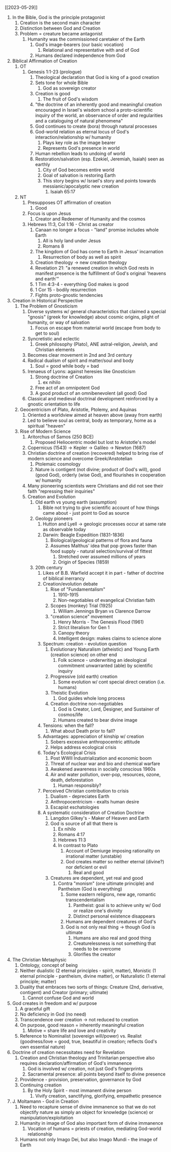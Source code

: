 [[2023-05-29]]

1. In the Bible, God is the principle protagonist 
	1. Creation is the second main character
	2. Distinction between God and Creation
	3. Problem = creature became antagonist
		1. Humanity was the commissioned caretaker of the Earth
			1. God's image-bearers (our basic vocation)
				1. Relational and representative with and of God
			2. Humans declared independence from God
2. Biblical Affirmation of Creation
	1. OT
		1. Genesis 1:1-23 (prologue)
			1. Theological declaration that God is king of a good creation
			2. Sets tone for whole Bible
				1. God as sovereign creator
			3. Creation is good
				1. The fruit of God's wisdom
			4. "the doctrine of an inherently good and meaningful creation encouraged in Israel's wisdom school a proto-scientific inquiry of the world, an observance of order and regularities and a cataloguing of natural phenomena"
			5. God continues to create (bora) through natural processes
			6. God-world relation as eternal locus of God's interaction/relationship w/ humanity
				1. Plays key role as the image bearer
				2. Represents God's presence in world
			7. Human rebellion leads to undoing of world
			8. Restoration/salvation (esp. Ezekiel, Jeremiah, Isaiah) seen as earthly
				1. City of God becomes entire world
				2. Goal of salvation is restoring Earth
				3. This story begins w/ Israel's story and points towards messianic/apocalyptic new creation
					1. Isaiah 65:17
	2. NT
		1. Presupposes OT affirmation of creation
			1. Good
		2. Focus is upon Jesus
			1. Creator and Redeemer of Humanity and the cosmos
		3. Hebrews 11:3, Col 1:16 - Christ as creator
			1. Canaan no longer a focus - "land" promise includes whole Earth
				1. All is holy land under Jesus
				2. Romans 8
			2. The kingdom of God has come to Earth in Jesus' incarnation
				1. Resurrection of body as well as spirit
			3. Creation theology -> new creation theology
			4. Revelation 21: "a renewed creation in which God rests in manifest presence is the fulfillment of God's original 'heavens and earth'"
			5. 1 Tim 4:3-4 - everything God makes is good
			6. 1 Cor 15 - bodily resurrection
			7. Fights proto-gnostic tendencies
3. Creation in Historical Perspective
	1. The Problem of Gnosticism
		1. Diverse systems w/ general characteristics that claimed a special "gnosis" (greek for knowledge) about cosmic origins, plight of humanity, or way of salvation
			1. Focus on escape from material world (escape from body to get to soul)
		2. Syncretistic and eclectic
			1. Greek philosophy (Plato), ANE astral-religion, Jewish, and Christian elements
		3. Becomes clear movement in 2nd and 3rd century 
		4. Radical dualism of spirit and matter/soul and body
			1. Soul = good while body = bad
		5. Irenaeus of Lyons: against heresies like Gnosticism
			1. Strong doctrine of Creation
				1. ex nihilo
			2. Free act of an omnipotent God
			3. A good product of an omnibenevolent (all good) God
		6. Classical and medieval doctrinal development reinforced by a gnostic orientation to life
	2. Geocentricism of Plato, Aristotle, Ptolemy, and Aquinas
		1. Oriented a worldview aimed at heaven above (away from earth)
		2. Led to believe soul as central, body as temporary, home as a spiritual "heaven"
	3. Rise of Modern Science
		1. Aritorchus of Samos (250 BCE)
			1. Proposed Heliocentric model but lost to Aristotle's model
		2. Copernicus (1543) -> Kepler -> Galileo -> Newton (1687)
		3. Christian doctrine of creation (recovered) helped to bring rise of modern science and overcome Greek/Anstotelian 
			1. Ptolemaic cosmology
			2. Nature is contigent (not divine; product of God's will), good (good God), orderly (wise God), and flourishes in cooperation w/ humanity
		4. Many pioneering scientists were Christians and did not see their faith "repressing their inquiries"
		5. Creation and Evolution
			1. Old earth vs young earth (assumption)
				1. Bible not trying to give scientific account of how things came about - just point to God as source
			2. Geology pioneers
				1. Hutton and Lyell -> geologic processes occur at same rate as observable today
				2. Darwin: Beagle Expedition (1831-1836)
					1. Biological/geological patterns of flora and fauna
					2. Assumes Malthus' idea that pop grows faster than food supply - natural selection/survival of fittest
						1. Stretched over assumed millions of years
						2. Origin of Species (1859)
			3. 20th century
				1. Likes of B.B. Warfield accept it in part - father of doctrine of biblical inerrancy
				2. Creation/evolution debate
					1. Rise of "Fundamentalism"
						1. 1910-1915
						2. Non-negotiables of evangelical Christian faith
					2. Scopes (monkey) Trial (1925)
						1. William Jennings Bryan vs Clarence Darrow
					3. "creation science" movement
						1. Henry Morris - The Genesis Flood (1961)
						2. Strict literalism for Gen 1
						3. Canopy theory
						4. Intelligent design: makes claims to science alone
				3. Spectrum: creation - evolution question
					1. Evolutionary Naturalism (atheistic) and Young Earth (creation science) on other end
						1. Folk science - underwriting an ideological commitment unwarranted (able) by scientific inquiry
					2. Progressive (old earth) creation
						1. Some evolution w/ cont special direct ceration (i.e. humans)
					3. Theistic Evolution
						1. God guides whole long process
					4. Creation doctrine non-negotiables
						1. God is Creator, Lord, Designer, and Sustainer of cosmos/life
						2. Humans created to bear divine image
				4. Tensions: when the fall?
					1. What about Death prior to fall?
				5. Advantages: appreciation of kinship w/ creation
					1. Sobers excessive anthropocentric attitude
					2. Helps address ecological crisis
				6. Today's Ecological Crisis
					1. Post WWII Industrialization and economic boom
					2. Threat of nuclear war and bio and chemical warfare
					3. Awakened awareness in socially conscious 1960s
					4. Air and water pollution, over-pop, resources, ozone, death, deforestation
						1. Human responsibly? 
				7. Perceived Christian contribution to crisis
					1. Dualism - depreciates Earth
					2. Anthropocentricism - exalts human desire
					3. Escapist eschatologies
				8. A systematic consideration of Creation Doctrine
					1. Langdon Gilkey's - Maker of Heaven and Earth
					2. God is source of all that there is
						1. Ex nihilo
						2. Romans 4:17
						3. Hebrews 11:3
						4. In contrast to Plato
							1. Account of Demiurge imposing rationality on irrational matter (unstable)
							2. God creates matter so neither eternal (divine?) nor deficient or evil
								1. Real and good
					3. Creatures are dependent, yet real and good
						1. Contra "monism" (one ultimate principle) and Pantheism (God is everything)
							1. Some eastern religions, new age, romantic transcendentalism
								1. Pantheist: goal is to achieve unity w/ God or realize one's divinity
								2. Distinct personal existence disappears
							2. Humans are dependent creatures of God's 
							3. God is not only real thing -> though God is ultimate
								1. Humans are also real and good thing
								2. Creaturelessness is not something that needs to be overcome
								3. Glorifies the creator
4. The Christian Metaphysic 
	1. Ontology, concept of being
	2. Neither dualistic (2 eternal principles - spirit, matter), Monistic (1 eternal principle - pantheism, divine matter), or Naturalistic (1 eternal principle; matter)
	3. Duality that embraces two sorts of things: Creature (2nd, derivative, contigent) and Creator (primary; ultimate)
		1. Cannot confuse God and world
5. God creates in freedom and w/ purpose
	1. A graceful gift
	2. No deficiency in God (no need)
	3. Transcendence over creation -> not reduced to creation
	4. On purpose, good reason = inherently meaningful creation
		1. Motive = share life and love and creativity
	5. Reference to Nominalist (sovereign will/power) vs. Realist (goodness/love = good, true, beautiful in creation; reflects God's own essential nature)
6. Doctrine of creation necessitates need for Revelation
	1. Creation and Christian theology and Trinitarian perspective also requires declaration/affirmation of God's immanence
		1. God is involved w/ creation, not just God's fingerprints
		2. Sacramental presence: all points beyond itself to divine presence
	2. Providence - provision, preservation, governance by God
	3. Continuing creation
		1. By the Holy Spirit - most immanent divine person
			1. Vivify creation, sanctifying, glorifying, empathetic presence
7. J. Moltamann - God in Creation
	1. Need to recapture sense of divine immanence so that we do not objectify nature as simply an object for knowledge (science) or manipulation/exploitation
	2. Humanity in image of God also important form of divine immanence 
		1. Vocation of humans = priests of creation, mediating God-world relationship
	3. Humans not only Imago Dei, but also Imago Mundi - the image of Earth